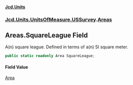 #### [Jcd.Units](index.md 'index')
### [Jcd.Units.UnitsOfMeasure.USSurvey](Jcd.Units.UnitsOfMeasure.USSurvey.md 'Jcd.Units.UnitsOfMeasure.USSurvey').[Areas](Jcd.Units.UnitsOfMeasure.USSurvey.Areas.md 'Jcd.Units.UnitsOfMeasure.USSurvey.Areas')

## Areas.SquareLeague Field

A(n) square league. Defined in terms of a(n) SI square meter.

```csharp
public static readonly Area SquareLeague;
```

#### Field Value
[Area](Jcd.Units.UnitTypes.Area.md 'Jcd.Units.UnitTypes.Area')